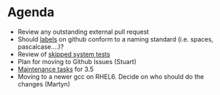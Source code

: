 Agenda
======

* Review any outstanding external pull request
* Should [labels](https://github.com/mantidproject/mantid/labels) on github conform to a naming standard (i.e. spaces, pascalcase....)?
* Review of [skipped system tests](http://developer.mantidproject.org/systemtests/)
* Plan for moving to Github Issues (Stuart)
* [Maintenance tasks](/Project-Management/TechnicalSteeringCommittee/reports/MaintenanceTasks.md) for 3.5
* Moving to a newer gcc on RHEL6. Decide on who should do the changes (Martyn)
